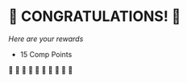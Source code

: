 # :sparkler: CONGRATULATIONS! :sparkler: 
*Here are your rewards*

- 15 Comp Points

:sparkler: :sparkler: :sparkler: :sparkler: :sparkler: :sparkler: :sparkler: :sparkler: :sparkler: :sparkler: 